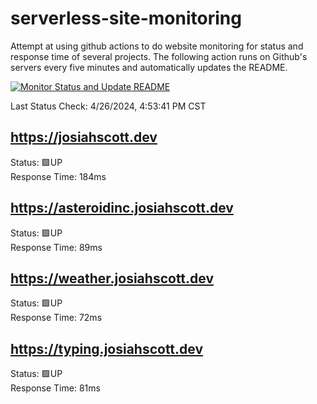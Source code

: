 # serverless-site-monitoring
Attempt at using github actions to do website monitoring for status and response time of several projects. The following action runs on Github's servers every five minutes and automatically updates the README.  

[![Monitor Status and Update README](https://github.com/JosiahSco/serverless-site-monitoring/actions/workflows/monitor.yaml/badge.svg)](https://github.com/JosiahSco/serverless-site-monitoring/actions/workflows/monitor.yaml)

Last Status Check: 4/26/2024, 4:53:41 PM CST

## https://josiahscott.dev
Status: 🟩UP  
Response Time: 184ms

## https://asteroidinc.josiahscott.dev
Status: 🟩UP  
Response Time: 89ms

## https://weather.josiahscott.dev
Status: 🟩UP  
Response Time: 72ms

## https://typing.josiahscott.dev
Status: 🟩UP  
Response Time: 81ms

